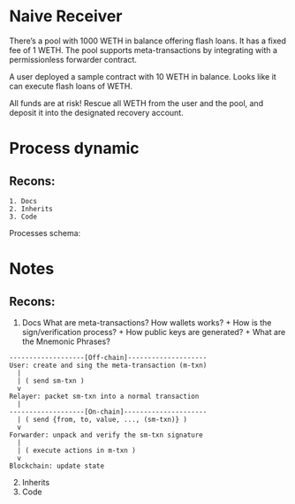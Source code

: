 # Naive Receiver

There’s a pool with 1000 WETH in balance offering flash loans. It has a fixed fee of 1 WETH. The pool supports meta-transactions by integrating with a permissionless forwarder contract. 

A user deployed a sample contract with 10 WETH in balance. Looks like it can execute flash loans of WETH.

All funds are at risk! Rescue all WETH from the user and the pool, and deposit it into the designated recovery account.

# Process dynamic
## Recons:
    1. Docs
    2. Inherits
    3. Code

Processes schema:

# Notes

## Recons:
1. Docs
What are meta-transactions?
    How wallets works?
        + How is the sign/verification process?
            + How public keys are generated?
                + What are the Mnemonic Phrases?

```
-------------------[Off-chain]--------------------
User: create and sing the meta-transaction (m-txn)
  |
  | ( send sm-txn )
  v
Relayer: packet sm-txn into a normal transaction
  |
-------------------[On-chain]---------------------
  | ( send {from, to, value, ..., (sm-txn)} )
  v
Forwarder: unpack and verify the sm-txn signature
  |
  | ( execute actions in m-txn )
  v
Blockchain: update state
```

2. Inherits
3. Code
